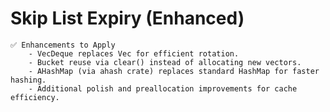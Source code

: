 # Skip List Expiry (Enhanced)
    ✅ Enhancements to Apply
        - VecDeque replaces Vec for efficient rotation.
        - Bucket reuse via clear() instead of allocating new vectors.
        - AHashMap (via ahash crate) replaces standard HashMap for faster hashing.
        - Additional polish and preallocation improvements for cache efficiency.